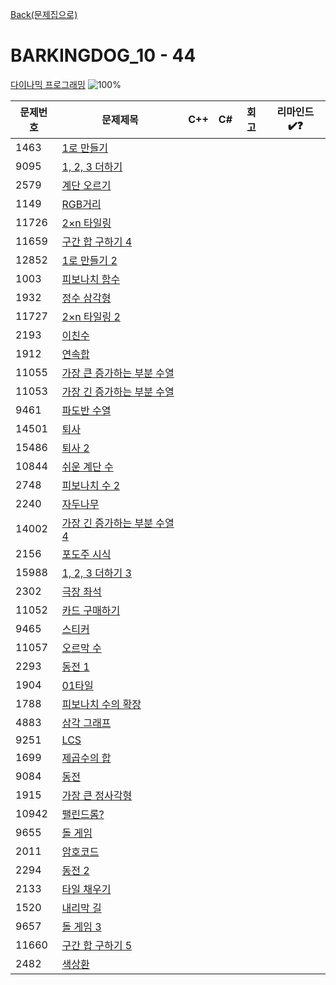 [Back(문제집으로)](/Workbook/README.md)

# BARKINGDOG_10 - 44

[다이나믹 프로그래밍](https://github.com/encrypted-def/basic-algo-lecture/blob/master/workbook/0x10.md)
![100%](https://progress-bar.xyz/0/?scale=44&title=progress&width=500&color=babaca&suffix=/44)

| 문제번호 | 문제제목                                             | C++ | C#  | 회고 | 리마인드✔️❓ |
| -------- | ---------------------------------------------------- | --- | --- | ---- | ------------ |
| 1463     | [1로 만들기](https://boj.kr/1463)                    |     |     |      |              |
| 9095     | [1, 2, 3 더하기](https://boj.kr/9095)                |     |     |      |              |
| 2579     | [계단 오르기](https://boj.kr/2579)                   |     |     |      |              |
| 1149     | [RGB거리](https://boj.kr/1149)                       |     |     |      |              |
| 11726    | [2×n 타일링](https://boj.kr/11726)                   |     |     |      |              |
| 11659    | [구간 합 구하기 4](https://boj.kr/11659)             |     |     |      |              |
| 12852    | [1로 만들기 2](https://boj.kr/12852)                 |     |     |      |              |
| 1003     | [피보나치 함수](https://boj.kr/1003)                 |     |     |      |              |
| 1932     | [정수 삼각형](https://boj.kr/1932)                   |     |     |      |              |
| 11727    | [2×n 타일링 2](https://boj.kr/11727)                 |     |     |      |              |
| 2193     | [이친수](https://boj.kr/2193)                        |     |     |      |              |
| 1912     | [연속합](https://boj.kr/1912)                        |     |     |      |              |
| 11055    | [가장 큰 증가하는 부분 수열](https://boj.kr/11055)   |     |     |      |              |
| 11053    | [가장 긴 증가하는 부분 수열](https://boj.kr/11053)   |     |     |      |              |
| 9461     | [파도반 수열](https://boj.kr/9461)                   |     |     |      |              |
| 14501    | [퇴사](https://boj.kr/14501)                         |     |     |      |              |
| 15486    | [퇴사 2](https://boj.kr/15486)                       |     |     |      |              |
| 10844    | [쉬운 계단 수](https://boj.kr/10844)                 |     |     |      |              |
| 2748     | [피보나치 수 2](https://boj.kr/2748)                 |     |     |      |              |
| 2240     | [자두나무](https://boj.kr/2240)                      |     |     |      |              |
| 14002    | [가장 긴 증가하는 부분 수열 4](https://boj.kr/14002) |     |     |      |              |
| 2156     | [포도주 시식](https://boj.kr/2156)                   |     |     |      |              |
| 15988    | [1, 2, 3 더하기 3](https://boj.kr/15988)             |     |     |      |              |
| 2302     | [극장 좌석](https://boj.kr/2302)                     |     |     |      |              |
| 11052    | [카드 구매하기](https://boj.kr/11052)                |     |     |      |              |
| 9465     | [스티커](https://boj.kr/9465)                        |     |     |      |              |
| 11057    | [오르막 수](https://boj.kr/11057)                    |     |     |      |              |
| 2293     | [동전 1](https://boj.kr/2293)                        |     |     |      |              |
| 1904     | [01타일](https://boj.kr/1904)                        |     |     |      |              |
| 1788     | [피보나치 수의 확장](https://boj.kr/1788)            |     |     |      |              |
| 4883     | [삼각 그래프](https://boj.kr/4883)                   |     |     |      |              |
| 9251     | [LCS](https://boj.kr/9251)                           |     |     |      |              |
| 1699     | [제곱수의 합](https://boj.kr/1699)                   |     |     |      |              |
| 9084     | [동전](https://boj.kr/9084)                          |     |     |      |              |
| 1915     | [가장 큰 정사각형](https://boj.kr/1915)              |     |     |      |              |
| 10942    | [팰린드롬?](https://boj.kr/10942)                    |     |     |      |              |
| 9655     | [돌 게임](https://boj.kr/9655)                       |     |     |      |              |
| 2011     | [암호코드](https://boj.kr/2011)                      |     |     |      |              |
| 2294     | [동전 2](https://boj.kr/2294)                        |     |     |      |              |
| 2133     | [타일 채우기](https://boj.kr/2133)                   |     |     |      |              |
| 1520     | [내리막 길](https://boj.kr/1520)                     |     |     |      |              |
| 9657     | [돌 게임 3](https://boj.kr/9657)                     |     |     |      |              |
| 11660    | [구간 합 구하기 5](https://boj.kr/11660)             |     |     |      |              |
| 2482     | [색상환](https://boj.kr/2482)                        |     |     |      |              |
